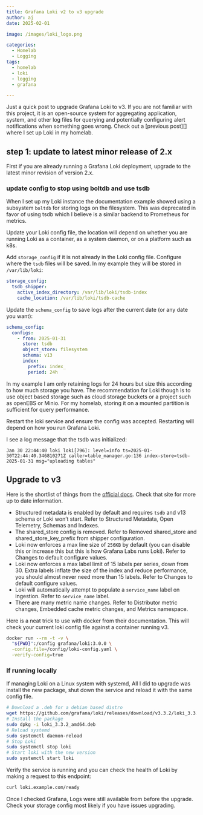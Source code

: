 ```yaml
---
title: Grafana Loki v2 to v3 upgrade
author: aj
date: 2025-02-01

image: /images/loki_logo.png

categories:
  - Homelab
  - Logging
tags:
  - homelab
  - loki
  - logging
  - grafana

---
```


Just a quick post to upgrade Grafana Loki to v3. If you are not familiar with this project, it is an open-source system for aggregating application, system, and other log files for querying and potentially configuring alert notifications when something goes wrong. Check out a [previous post][] where I set up Loki in my homelab.

## step 1: update to latest minor release of 2.x

First if you are already running a Grafana Loki deployment, upgrade to the latest minor revision of version 2.x.


### update config to stop using boltdb and use tsdb

When I set up my Loki instance the documentation example showed using a subsystem `boltdb` for storing logs on the filesystem. This was deprecated in favor of using tsdb which I believe is a similar backend to Prometheus for metrics.

Update your Loki config file, the location will depend on whether you are running Loki as a container, as a system daemon, or on a platform such as k8s.

Add `storage_config` if it is not already in the Loki config file. Configure where the `tsdb` files will be saved. In my example they will be stored in `/var/lib/loki`:

```yaml
storage_config:
  tsdb_shipper:
    active_index_directory: /var/lib/loki/tsdb-index
    cache_location: /var/lib/loki/tsdb-cache
```

Update the `schema_config` to save logs after the current date (or any date you want):

```yaml
schema_config:
  configs:
    - from: 2025-01-31
      store: tsdb
      object_store: filesystem
      schema: v13
      index:
        prefix: index_
        period: 24h
```

In my example I am only retaining logs for 24 hours but size this according to how much storage you have. The recommendation for Loki though is to use object based storage such as cloud storage buckets or a project such as openEBS or Minio. For my homelab, storing it on a mounted partition is sufficient for query performance.

Restart the loki service and ensure the config was accepted. Restarting will depend on how you run Grafana Loki.

 I see a log message that the tsdb was initialized:

```log
Jan 30 22:44:40 loki loki[796]: level=info ts=2025-01-30T22:44:40.346810271Z caller=table_manager.go:136 index-store=tsdb-2025-01-31 msg="uploading tables"
```

## Upgrade to v3

Here is the shortlist of things from the [official docs][2]. Check that site for more up to date information.

- Structured metadata is enabled by default and requires `tsdb` and v13 schema or Loki won’t start. Refer to Structured Metadata, Open Telemetry, Schemas and Indexes.
- The shared_store config is removed. Refer to Removed shared_store and shared_store_key_prefix from shipper configuration.
- Loki now enforces a max line size of `256KB` by default (you can disable this or increase this but this is how Grafana Labs runs Loki). Refer to Changes to default configure values.
- Loki now enforces a max label limit of 15 labels per series, down from 30. Extra labels inflate the size of the index and reduce performance, you should almost never need more than 15 labels. Refer to Changes to default configure values.
- Loki will automatically attempt to populate a `service_name` label on ingestion. Refer to `service_name` label.
- There are many metric name changes. Refer to Distributor metric changes, Embedded cache metric changes, and Metrics namespace.

Here is a neat trick to use with docker from their documentation. This will check your current loki config file against a container running v3.

```bash
docker run --rm -t -v \
  "${PWD}":/config grafana/loki:3.0.0 \
  -config.file=/config/loki-config.yaml \
  -verify-config=true
```

### If running locally

If managing Loki on a Linux system with systemd, All I did to upgrade was install the new package, shut down the service and reload it with the same config file.

```bash
# Download a .deb for a debian based distro
wget https://github.com/grafana/loki/releases/download/v3.3.2/loki_3.3.2_amd64.deb
# Install the package
sudo dpkg -i loki_3.3.2_amd64.deb
# Reload systemd
sudo systemctl daemon-reload
# Stop Loki
sudo systemctl stop loki
# Start loki with the new version
sudo systemctl start loki
```

Verify the service is running and you can check the health of Loki by making a request to this endpoint:

```bash
curl loki.example.com/ready
```

Once I checked Grafana, Logs were still available from before the upgrade. Check your storage config most likely if you have issues upgrading.

 [1]: /posts/loki-homelab-logging/
 [2]: https://grafana.com/docs/loki/latest/setup/upgrade/